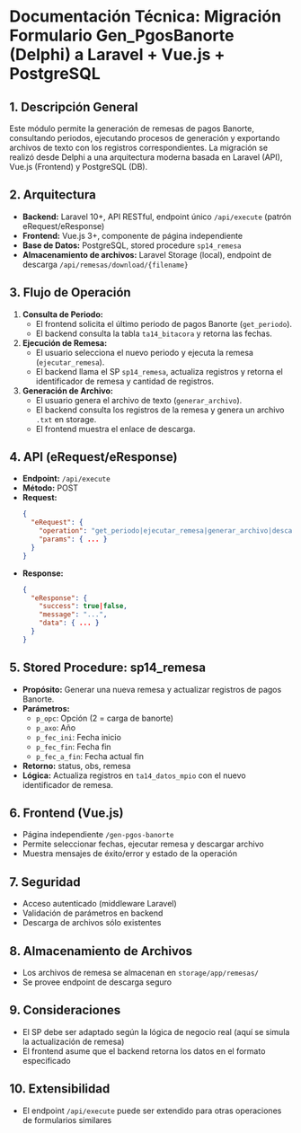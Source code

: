 # Documentación Técnica: Migración Formulario Gen_PgosBanorte (Delphi) a Laravel + Vue.js + PostgreSQL

## 1. Descripción General
Este módulo permite la generación de remesas de pagos Banorte, consultando periodos, ejecutando procesos de generación y exportando archivos de texto con los registros correspondientes. La migración se realizó desde Delphi a una arquitectura moderna basada en Laravel (API), Vue.js (Frontend) y PostgreSQL (DB).

## 2. Arquitectura
- **Backend:** Laravel 10+, API RESTful, endpoint único `/api/execute` (patrón eRequest/eResponse)
- **Frontend:** Vue.js 3+, componente de página independiente
- **Base de Datos:** PostgreSQL, stored procedure `sp14_remesa`
- **Almacenamiento de archivos:** Laravel Storage (local), endpoint de descarga `/api/remesas/download/{filename}`

## 3. Flujo de Operación
1. **Consulta de Periodo:**
   - El frontend solicita el último periodo de pagos Banorte (`get_periodo`).
   - El backend consulta la tabla `ta14_bitacora` y retorna las fechas.
2. **Ejecución de Remesa:**
   - El usuario selecciona el nuevo periodo y ejecuta la remesa (`ejecutar_remesa`).
   - El backend llama el SP `sp14_remesa`, actualiza registros y retorna el identificador de remesa y cantidad de registros.
3. **Generación de Archivo:**
   - El usuario genera el archivo de texto (`generar_archivo`).
   - El backend consulta los registros de la remesa y genera un archivo `.txt` en storage.
   - El frontend muestra el enlace de descarga.

## 4. API (eRequest/eResponse)
- **Endpoint:** `/api/execute`
- **Método:** POST
- **Request:**
  ```json
  {
    "eRequest": {
      "operation": "get_periodo|ejecutar_remesa|generar_archivo|descargar_archivo",
      "params": { ... }
    }
  }
  ```
- **Response:**
  ```json
  {
    "eResponse": {
      "success": true|false,
      "message": "...",
      "data": { ... }
    }
  }
  ```

## 5. Stored Procedure: sp14_remesa
- **Propósito:** Generar una nueva remesa y actualizar registros de pagos Banorte.
- **Parámetros:**
  - `p_opc`: Opción (2 = carga de banorte)
  - `p_axo`: Año
  - `p_fec_ini`: Fecha inicio
  - `p_fec_fin`: Fecha fin
  - `p_fec_a_fin`: Fecha actual fin
- **Retorno:** status, obs, remesa
- **Lógica:** Actualiza registros en `ta14_datos_mpio` con el nuevo identificador de remesa.

## 6. Frontend (Vue.js)
- Página independiente `/gen-pgos-banorte`
- Permite seleccionar fechas, ejecutar remesa y descargar archivo
- Muestra mensajes de éxito/error y estado de la operación

## 7. Seguridad
- Acceso autenticado (middleware Laravel)
- Validación de parámetros en backend
- Descarga de archivos sólo existentes

## 8. Almacenamiento de Archivos
- Los archivos de remesa se almacenan en `storage/app/remesas/`
- Se provee endpoint de descarga seguro

## 9. Consideraciones
- El SP debe ser adaptado según la lógica de negocio real (aquí se simula la actualización de remesa)
- El frontend asume que el backend retorna los datos en el formato especificado

## 10. Extensibilidad
- El endpoint `/api/execute` puede ser extendido para otras operaciones de formularios similares
